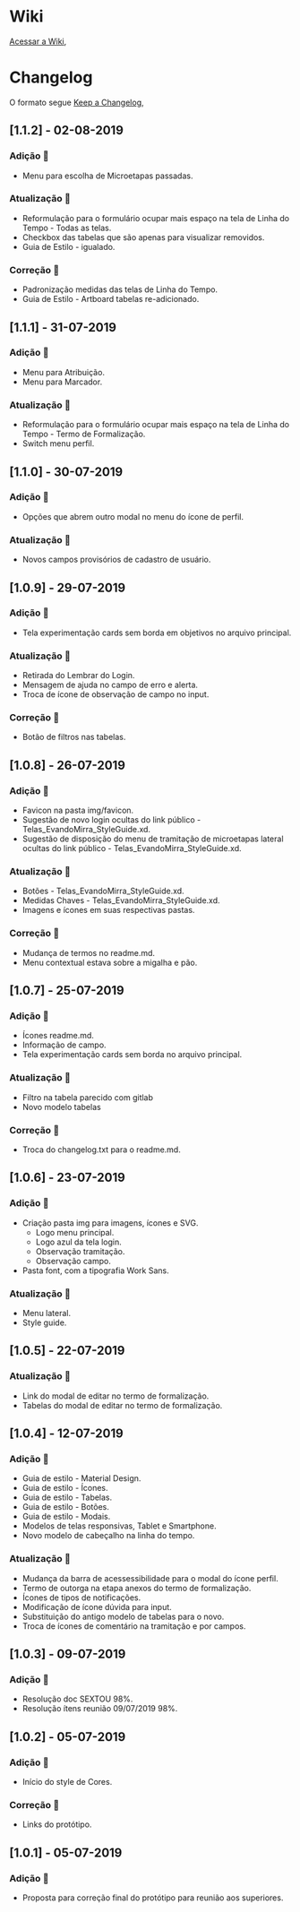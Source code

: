 # Wiki

[Acessar a Wiki](https://gitlab.com/fapemig/evando-mirra-design),

# Changelog

O formato segue [Keep a Changelog](https://keepachangelog.com/en/1.0.0/),

## [1.1.2] - 02-08-2019

### Adição :rocket:

- Menu para escolha de Microetapas passadas.

### Atualização :pushpin:

- Reformulação para o formulário ocupar mais espaço na tela de Linha do Tempo - Todas as telas.
- Checkbox das tabelas que são apenas para visualizar removidos.
- Guia de Estilo - igualado.

### Correção :wrench:

- Padronização medidas das telas de Linha do Tempo.
- Guia de Estilo - Artboard tabelas re-adicionado.

## [1.1.1] - 31-07-2019

### Adição :rocket:

- Menu para Atribuição.
- Menu para Marcador.

### Atualização :pushpin:

- Reformulação para o formulário ocupar mais espaço na tela de Linha do Tempo - Termo de Formalização.
- Switch menu perfil.

## [1.1.0] - 30-07-2019

### Adição :rocket:

- Opções que abrem outro modal no menu do ícone de perfil.

### Atualização :pushpin:

- Novos campos provisórios de cadastro de usuário.

## [1.0.9] - 29-07-2019

### Adição :rocket:

- Tela experimentação cards sem borda em objetivos no arquivo principal.

### Atualização :pushpin:

- Retirada do Lembrar do Login.
- Mensagem de ajuda no campo de erro e alerta.
- Troca de ícone de observação de campo no input.

### Correção :wrench:

- Botão de filtros nas tabelas.

## [1.0.8] - 26-07-2019

### Adição :rocket:

- Favicon na pasta img/favicon.
- Sugestão de novo login ocultas do link público - Telas_EvandoMirra_StyleGuide.xd.
- Sugestão de disposição do menu de tramitação de microetapas lateral ocultas do link público - Telas_EvandoMirra_StyleGuide.xd.

### Atualização :pushpin:

- Botões - Telas_EvandoMirra_StyleGuide.xd.
- Medidas Chaves - Telas_EvandoMirra_StyleGuide.xd.
- Imagens e ícones em suas respectivas pastas.

### Correção :wrench:

- Mudança de termos no readme.md.
- Menu contextual estava sobre a migalha e pão.

## [1.0.7] - 25-07-2019

### Adição :rocket:

- Ícones readme.md.
- Informação de campo.
- Tela experimentação cards sem borda no arquivo principal.

### Atualização :pushpin:

- Filtro na tabela parecido com gitlab
- Novo modelo tabelas

### Correção :wrench:

- Troca do changelog.txt para o readme.md.

## [1.0.6] - 23-07-2019

### Adição :rocket:

- Criação pasta img para imagens, ícones e SVG.
  - Logo menu principal.
  - Logo azul da tela login.
  - Observação tramitação.
  - Observação campo.
- Pasta font, com a tipografia Work Sans.

### Atualização :pushpin:

- Menu lateral.
- Style guide.

## [1.0.5] - 22-07-2019

### Atualização :pushpin:

- Link do modal de editar no termo de formalização.
- Tabelas do modal de editar no termo de formalização.

## [1.0.4] - 12-07-2019

### Adição :rocket:

- Guia de estilo - Material Design.
- Guia de estilo - Ícones.
- Guia de estilo - Tabelas.
- Guia de estilo - Botões.
- Guia de estilo - Modais.
- Modelos de telas responsivas, Tablet e Smartphone.
- Novo modelo de cabeçalho na linha do tempo.

### Atualização :pushpin:

- Mudança da barra de acessessibilidade para o modal do ícone perfil.
- Termo de outorga na etapa anexos do termo de formalização.
- Ícones de tipos de notificações.
- Modificação de ícone dúvida para input.
- Substituição do antigo modelo de tabelas para o novo.
- Troca de ícones de comentário na tramitação e por campos.

## [1.0.3] - 09-07-2019

### Adição :rocket:

- Resolução doc SEXTOU 98%.
- Resolução ítens reunião 09/07/2019 98%.

## [1.0.2] - 05-07-2019

### Adição :rocket:

- Início do style de Cores.

### Correção :wrench:

- Links do protótipo.

## [1.0.1] - 05-07-2019

### Adição :rocket:

- Proposta para correção final do protótipo para reunião aos superiores.
